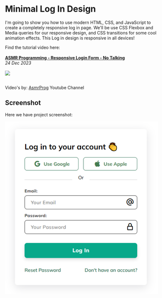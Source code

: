 # Minimal Log In Design

I'm going to show you how to use modern HTML, CSS, and JavaScript to create a completely responsive log in page. We'll be use CSS Flexbox and Media queries for our responsive design, and CSS transitions for some cool animation effects. This Log in design is responsive in all devices!

Find the tutorial video here:
<br />
<br />
**[ASMR Programming - Responsive Login Form - No Talking](https://youtu.be/LHu5YO-0Qo0)**
<br />
_24 Dec 2023_
<br />
<br />
[<img src="https://raw.githubusercontent.com/jacques-blom/recoil-design-tool/01-context/video.png" align="left" width="200" />](https://youtu.be/LHu5YO-0Qo0)
<img align="center" width="100%" height="0" />

Video's by: <a href="https://youtube.com/@AsmrProg" target="_blank">AsmrProg</a> Youtube Channel

## Screenshot

Here we have project screenshot:

![screenshot](assets/screenshot.png)
